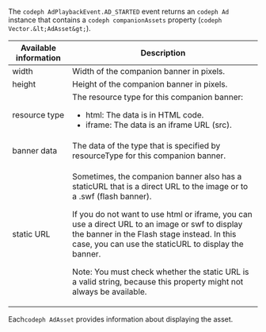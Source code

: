 ---
---

<a id="section_D730B4FD6FD749E9860B6A07FC110552"></a>

The `codeph AdPlaybackEvent.AD_STARTED` event returns an `codeph Ad` instance that contains a `codeph companionAssets` property (`codeph Vector.&lt;AdAsset&gt;`).

<table id="table_760C885E2DCA4BE983CC57FDA7BD5B14"> 
 <tgroup cols="2"> 
  <colspec colnum="1" colname="col1" colwidth="1.00*" /> 
  <colspec colnum="2" colname="col2" colwidth="3.74*" /> 
  <thead> 
   <tr> 
    <th colname="col1" class="entry">Available information</th> 
    <th colname="col2" class="entry">Description</th> 
   </tr> 
  </thead> 
  <tbody> 
   <tr> 
    <td colname="col1">width</td> 
    <td colname="col2">Width of the companion banner in pixels.</td> 
   </tr> 
   <tr> 
    <td colname="col1">height</td> 
    <td colname="col2">Height of the companion banner in pixels.</td> 
   </tr> 
   <tr> 
    <td colname="col1">resource type</td> 
    <td colname="col2">The resource type for this companion banner: 
     <ul id="ul_A067787FE49E4B6095BE0AC1D447DBB3"> 
      <li id="li_02B7224C67004095B3F6E50FD21E507E">html: The data is in HTML code.</li> 
      <li id="li_5F37E14472424F808C6094F42009E676">iframe: The data is an iframe URL (src).</li> 
     </ul> </td> 
   </tr> 
   <tr> 
    <td colname="col1">banner data</td> 
    <td colname="col2"> The data of the type that is specified by <span class="codeph">resourceType</span> for this companion banner. </td> 
   </tr> 
   <tr> 
    <td colname="col1">static URL</td> 
    <td colname="col2"> <p>Sometimes, the companion banner also has a staticURL that is a direct URL to the image or to a <span class="filepath">.swf</span> (flash banner). </p> <p>If you do not want to use html or iframe, you can use a direct URL to an image or swf to display the banner in the Flash stage instead. In this case, you can use the staticURL to display the banner.</p> <p type="important">Note: You must check whether the static URL is a valid string, because this property might not always be available.</p> </td> 
   </tr> 
  </tbody> 
 </tgroup> 
</table>

Each`codeph AdAsset` provides information about displaying the asset.

